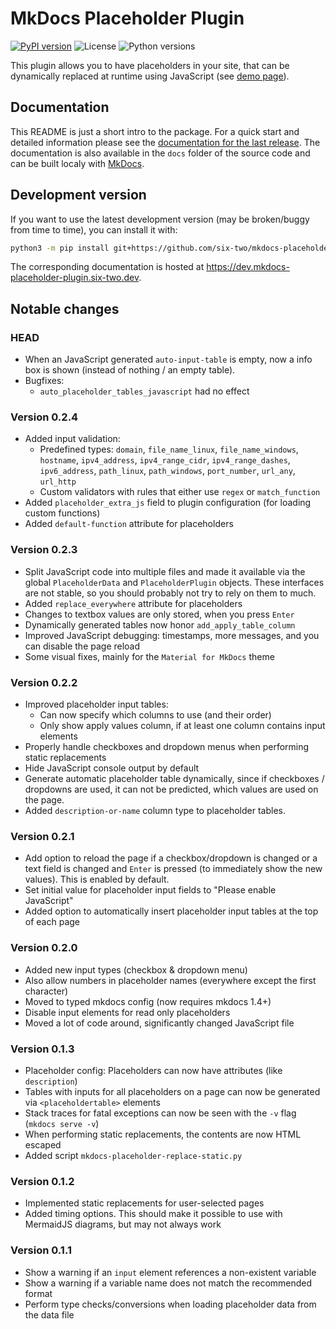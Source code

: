 # MkDocs Placeholder Plugin

[![PyPI version](https://img.shields.io/pypi/v/mkdocs-placeholder-plugin)](https://pypi.org/project/mkdocs-placeholder-plugin/)
![License](https://img.shields.io/pypi/l/mkdocs-placeholder-plugin)
![Python versions](https://img.shields.io/pypi/pyversions/mkdocs-placeholder-plugin)

This plugin allows you to have placeholders in your site, that can be dynamically replaced at runtime using JavaScript (see [demo page](https://mkdocs-placeholder-plugin.six-two.dev/demo/)).


## Documentation

This README is just a short intro to the package.
For a quick start and detailed information please see the [documentation for the last release](https://mkdocs-placeholder-plugin.six-two.dev/).
The documentation is also available in the `docs` folder of the source code and can be built localy with [MkDocs](https://www.mkdocs.org/).

## Development version

If you want to use the latest development version (may be broken/buggy from time to time), you can install it with:
```bash
python3 -m pip install git+https://github.com/six-two/mkdocs-placeholder-plugin
```

The corresponding documentation is hosted at <https://dev.mkdocs-placeholder-plugin.six-two.dev>.

## Notable changes

### HEAD

- When an JavaScript generated `auto-input-table` is empty, now a info box is shown (instead of nothing / an empty table).
- Bugfixes:
    - `auto_placeholder_tables_javascript` had no effect

### Version 0.2.4

- Added input validation:
    - Predefined types: `domain`, `file_name_linux`, `file_name_windows`, `hostname`, `ipv4_address`, `ipv4_range_cidr`, `ipv4_range_dashes`, `ipv6_address`, `path_linux`, `path_windows`, `port_number`, `url_any`, `url_http`
    - Custom validators with rules that either use `regex` or `match_function`
- Added `placeholder_extra_js` field to plugin configuration (for loading custom functions)
- Added `default-function` attribute for placeholders

### Version 0.2.3

- Split JavaScript code into multiple files and made it available via the global `PlaceholderData` and `PlaceholderPlugin` objects.
    These interfaces are not stable, so you should probably not try to rely on them to much.
- Added `replace_everywhere` attribute for placeholders
- Changes to textbox values are only stored, when you press `Enter`
- Dynamically generated tables now honor `add_apply_table_column`
- Improved JavaScript debugging: timestamps, more messages, and you can disable the page reload
- Some visual fixes, mainly for the `Material for MkDocs` theme

### Version 0.2.2

- Improved placeholder input tables:
    - Can now specify which columns to use (and their order)
    - Only show apply values column, if at least one column contains input elements
- Properly handle checkboxes and dropdown menus when performing static replacements
- Hide JavaScript console output by default
- Generate automatic placeholder table dynamically, since if checkboxes / dropdowns are used, it can not be predicted, which values are used on the page.
- Added `description-or-name` column type to placeholder tables.

### Version 0.2.1

- Add option to reload the page if a checkbox/dropdown is changed or a text field is changed and `Enter` is pressed (to immediately show the new values).
    This is enabled by default.
- Set initial value for placeholder input fields to "Please enable JavaScript"
- Added option to automatically insert placeholder input tables at the top of each page

### Version 0.2.0

- Added new input types (checkbox & dropdown menu)
- Also allow numbers in placeholder names (everywhere except the first character)
- Moved to typed mkdocs config (now requires mkdocs 1.4+)
- Disable input elements for read only placeholders
- Moved a lot of code around, significantly changed JavaScript file

### Version 0.1.3

- Placeholder config: Placeholders can now have attributes (like `description`)
- Tables with inputs for all placeholders on a page can now be generated via `<placeholdertable>` elements
- Stack traces for fatal exceptions can now be seen with the `-v` flag (`mkdocs serve -v`)
- When performing static replacements, the contents are now HTML escaped
- Added script `mkdocs-placeholder-replace-static.py`

### Version 0.1.2

- Implemented static replacements for user-selected pages
- Added timing options. This should  make it possible to use with MermaidJS diagrams, but may not always work

### Version 0.1.1

- Show a warning if an `input` element references a non-existent variable
- Show a warning if a variable name does not match the recommended format
- Perform type checks/conversions when loading placeholder data from the data file
